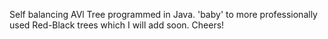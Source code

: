 Self balancing AVl Tree programmed in Java. 'baby' to more professionally used Red-Black trees which I will add soon. Cheers!
